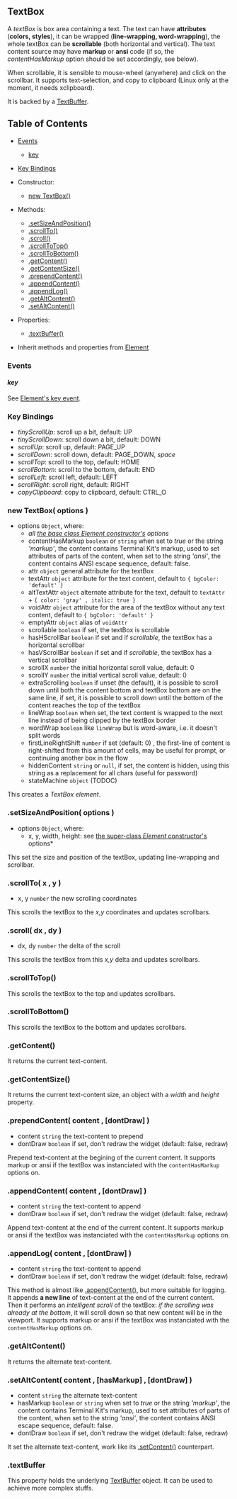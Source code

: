 
<a name="top"></a>
<a name="ref.TextBox"></a>
## TextBox

A *textBox* is box area containing a text.
The text can have **attributes** (**colors, styles**), it can be wrapped (**line-wrapping, word-wrapping**), the whole textBox can be **scrollable** 
(both horizontal and vertical).
The text content source may have **markup** or **ansi** code (if so, the *contentHasMarkup* option should be set accordingly, see below).

When scrollable, it is sensible to mouse-wheel (anywhere) and click on the scrollbar.
It supports text-selection, and copy to clipboard (Linux only at the moment, it needs xclipboard).

It is backed by a [TextBuffer](TextBuffer.md#top).



<a name="ref.TextBox.toc"></a>
## Table of Contents

* [Events](#ref.TextBox.event)
	* [key](#ref.TextBox.event.key)

* [Key Bindings](#ref.TextBox.keyBindings)

* Constructor:
	* [new TextBox()](#ref.TextBox.new)

* Methods:
	* [.setSizeAndPosition()](#ref.TextBox.setSizeAndPosition)
	* [.scrollTo()](#ref.TextBox.scrollTo)
	* [.scroll()](#ref.TextBox.scroll)
	* [.scrollToTop()](#ref.TextBox.scrollToTop)
	* [.scrollToBottom()](#ref.TextBox.scrollToBottom)
	* [.getContent()](#ref.TextBox.getContent)
	* [.getContentSize()](#ref.TextBox.getContentSize)
	* [.prependContent()](#ref.TextBox.prependContent)
	* [.appendContent()](#ref.TextBox.appendContent)
	* [.appendLog()](#ref.TextBox.appendLog)
	* [.getAltContent()](#ref.TextBox.getAltContent)
	* [.setAltContent()](#ref.TextBox.setAltContent)

* Properties:
	* [.textBuffer()](#ref.TextBox.textBuffer)

* Inherit methods and properties from [Element](Element.md#ref.Element.toc)



<a name="ref.TextBox.event"></a>
### Events

<a name="ref.TextBox.event.key"></a>
#### *key*

See [Element's key event](Element.md#ref.Element.event.key).



<a name="ref.TextBox.keyBindings"></a>
### Key Bindings

* *tinyScrollUp*: scroll up a bit, default: UP
* *tinyScrollDown*: scroll down a bit, default: DOWN
* *scrollUp*: scroll up, default: PAGE_UP
* *scrollDown*: scroll down, default: PAGE_DOWN, *space*
* *scrollTop*: scroll to the top, default: HOME
* *scrollBottom*: scroll to the bottom, default: END
* *scrollLeft*: scroll left, default: LEFT
* *scrollRight*: scroll right, default: RIGHT
* *copyClipboard*: copy to clipboard, default: CTRL_O



<a name="ref.TextBox.new"></a>
### new TextBox( options )

* options `Object`, where:
	* *all [the base class Element constructor's](Element.md#ref.Element.new) options*
	* contentHasMarkup `boolean` or `string` when set to *true* or the string *'markup'*, the content contains Terminal Kit's markup,
	  used to set attributes of parts of the content, when set to the string *'ansi'*, the content contains ANSI escape sequence,
	  default: false.
	* attr `object` general attribute for the textBox
	* textAttr `object` attribute for the text content, default to `{ bgColor: 'default' }`
	* altTextAttr `object` alternate attribute for the text, default to `textAttr` + `{ color: 'gray' , italic: true } `
	* voidAttr `object` attribute for the area of the textBox without any text content, default to `{ bgColor: 'default' }`
	* emptyAttr `object` alias of `voidAttr`
	* scrollable `boolean` if set, the textBox is scrollable
	* hasHScrollBar `boolean` if set and if *scrollable*, the textBox has a horizontal scrollbar
	* hasVScrollBar `boolean` if set and if *scrollable*, the textBox has a vertical scrollbar
	* scrollX `number` the initial horizontal scroll value, default: 0
	* scrollY `number` the initial vertical scroll value, default: 0
	* extraScrolling `boolean` if unset (the default), it is possible to scroll down until both the content bottom and textBox bottom are on the same line,
	  if set, it is possible to scroll down until the bottom of the content reaches the top of the textBox
	* lineWrap `boolean` when set, the text content is wrapped to the next line instead of being clipped by the textBox border
	* wordWrap `boolean` like `lineWrap` but is word-aware, i.e. it doesn't split words
	* firstLineRightShift `number` if set (default: 0) , the first-line of content is right-shifted from this amount of cells, may be useful for prompt,
	  or continuing another box in the flow
	* hiddenContent `string` or `null`, if set, the content is hidden, using this string as a replacement for all chars (useful for password)
	* stateMachine `object` (TODOC)

This creates a *TextBox element*.



<a name="ref.TextBox.setSizeAndPosition"></a>
### .setSizeAndPosition( options )

* options `Object`, where:
	* x, y, width, height: see [the super-class *Element* constructor's](#ref.Element.new) options*

This set the size and position of the textBox, updating line-wrapping and scrollbar.



<a name="ref.TextBox.scrollTo"></a>
### .scrollTo( x , y )

* x, y `number` the new scrolling coordinates

This scrolls the textBox to the *x,y* coordinates and updates scrollbars.




<a name="ref.TextBox.scroll"></a>
### .scroll( dx , dy )

* dx, dy `number` the delta of the scroll

This scrolls the textBox from this *x,y* delta and updates scrollbars.



<a name="ref.TextBox.scrollToTop"></a>
### .scrollToTop()

This scrolls the textBox to the top and updates scrollbars.




<a name="ref.TextBox.scrollToBottom"></a>
### .scrollToBottom()

This scrolls the textBox to the bottom and updates scrollbars.




<a name="ref.TextBox.getContent"></a>
### .getContent()

It returns the current text-content.



<a name="ref.TextBox.getContentSize"></a>
### .getContentSize()

It returns the current text-content size, an object with a *width* and *height* property.



<a name="ref.TextBox.prependContent"></a>
### .prependContent( content , [dontDraw] )

* content `string` the text-content to prepend
* dontDraw `boolean` if set, don't redraw the widget (default: false, redraw)

Prepend text-content at the begining of the current content. It supports markup or ansi if the textBox was instanciated with the `contentHasMarkup` options on.



<a name="ref.TextBox.appendContent"></a>
### .appendContent( content , [dontDraw] )

* content `string` the text-content to append
* dontDraw `boolean` if set, don't redraw the widget (default: false, redraw)

Append text-content at the end of the current content. It supports markup or ansi if the textBox was instanciated with the `contentHasMarkup` options on.



<a name="ref.TextBox.appendLog"></a>
### .appendLog( content , [dontDraw] )

* content `string` the text-content to append
* dontDraw `boolean` if set, don't redraw the widget (default: false, redraw)

This method is almost like [.appendContent()](ref.TextBox.appendContent), but more suitable for logging.
It appends **a new line** of text-content at the end of the current content.
Then it performs an *intelligent scroll* of the textBox: *if the scrolling was already at the bottom*,
it will scroll down so that new content will be in the viewport.
It supports markup or ansi if the textBox was instanciated with the `contentHasMarkup` options on.



<a name="ref.TextBox.getAltContent"></a>
### .getAltContent()

It returns the alternate text-content.



<a name="ref.TextBox.setAltContent"></a>
### .setAltContent( content , [hasMarkup] , [dontDraw] )

* content `string` the alternate text-content
* hasMarkup `boolean` or `string` when set to *true* or the string *'markup'*, the content contains Terminal Kit's markup,
  used to set attributes of parts of the content, when set to the string *'ansi'*, the content contains ANSI escape sequence,
  default: false.
* dontDraw `boolean` if set, don't redraw the widget (default: false, redraw)

It set the alternate text-content, work like its [.setContent()](#ref.Element.setContent) counterpart.



<a name="ref.TextBox.textBuffer"></a>
### .textBuffer

This property holds the underlying [TextBuffer](TextBuffer.md#top) object.
It can be used to achieve more complex stuffs.


